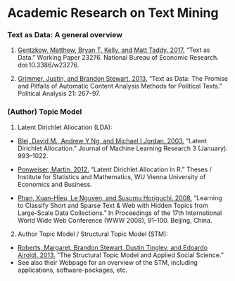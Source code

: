 # Academic Research on Text Mining

### Text as Data: A general overview

1. [Gentzkow, Matthew, Bryan T. Kelly, and Matt Taddy. 2017.](https://web.stanford.edu/~gentzkow/research/text-as-data.pdf) “Text as Data.” Working Paper 23276. National Bureau of Economic Research. doi:10.3386/w23276.

2. [Grimmer, Justin, and Brandon Stewart. 2013.](https://scholar.princeton.edu/bstewart/publications/text-data-promise-and-pitfalls-automatic-content-analysis-methods-political) “Text as Data: The Promise and Pitfalls of Automatic Content Analysis Methods for Political Texts.” Political Analysis 21: 267–97.

### (Author) Topic Model

1. Latent Dirichlet Allocation (LDA):

  - [Blei, David M., Andrew Y Ng, and Michael I Jordan. 2003.](https://endymecy.gitbooks.io/spark-ml-source-analysis/content/%E8%81%9A%E7%B1%BB/LDA/docs/Latent%20Dirichlet%20Allocation.pdf) “Latent Dirichlet Allocation.” Journal of Machine Learning Research 3 (January): 993–1022.

  - [Ponweiser, Martin. 2012.](http://epub.wu.ac.at/3558/) “Latent Dirichlet Allocation in R.” Theses / Institute for Statistics and Mathematics, WU Vienna University of Economics and Business.

  - [Phan, Xuan-Hieu, Le Nguyen, and Susumu Horiguchi. 2008.](https://doi.org/10.1145/1367497.1367510) “Learning to Classify Short and Sparse Text & Web with Hidden Topics from Large-Scale Data Collections.” In Proceedings of the 17th International World Wide Web Conference (WWW 2008), 91–100. Beijing, China.

2. Author Topic Model / Structural Topic Model (STM):

  - [Roberts, Margaret, Brandon Stewart, Dustin Tingley, and Edoardo Airoldi. 2013.](https://scholar.princeton.edu/bstewart/publications/structural-topic-model-and-applied-social-science) “The Structural Topic Model and Applied Social Science.”
  - See also their Webpage for an overview of the STM, including applications, software-packages, etc.
